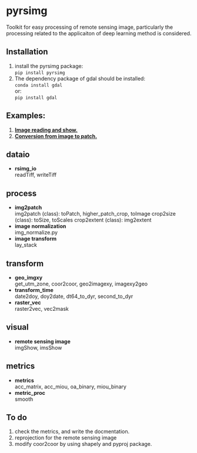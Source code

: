 # **pyrsimg**  
Toolkit for easy processing of remote sensing image, particularly the processing related to the applicaiton of deep learning method is considered.   

## **Installation**
1. install the pyrsimg package:   
```pip install pyrsimg```  
2. The dependency package of gdal should be installed:      
```conda install gdal```   
or:   
```pip install gdal```

## Examples:
1. [**Image reading and show.**](https://pyrsimg.readthedocs.io/en/latest/examples/read_and_show.html)   
2. [**Conversion from image to patch.**](https://pyrsimg.readthedocs.io/en/latest/examples/img_patch_convert.html)


## dataio  
- **rsimg_io**    
  readTiff, writeTiff  

## process  
- **img2patch**      
  img2patch (class): toPatch, higher_patch_crop, toImage
  crop2size (class): toSize, toScales
  crop2extent (class): img2extent
- **image normalization**   
  img_normalize.py   
- **image transform**     
  lay_stack   


## transform  
- **geo_imgxy**      
  get_utm_zone, coor2coor, geo2imagexy, imagexy2geo     
- **transform_time**      
  date2doy, doy2date, dt64_to_dyr, second_to_dyr    
- **raster_vec**    
  raster2vec, vec2mask    

## visual   
- **remote sensing image**    
  imgShow, imsShow   


## metrics  
- **metrics**      
  acc_matrix, acc_miou, oa_binary, miou_binary
- **metric_proc**      
  smooth

## To do   
1. check the metrics, and write the docmentation. 
2. reprojection for the remote sensing image
3. modify coor2coor by using shapely and pyproj package.





